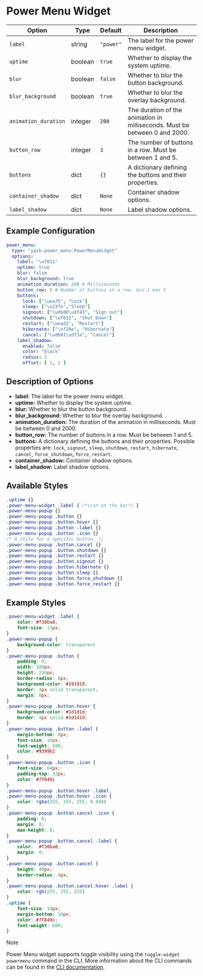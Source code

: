# Power Menu Widget

| Option              | Type    | Default     | Description                                                                 |
|---------------------|---------|-------------|-----------------------------------------------------------------------------|
| `label`             | string  | `"power"`   | The label for the power menu widget.                                        |
| `uptime`            | boolean | `true`      | Whether to display the system uptime.                                       |
| `blur`              | boolean | `false`     | Whether to blur the button background.                                      |
| `blur_background`   | boolean | `true`      | Whether to blur the overlay background.                                     |
| `animation_duration`| integer | `200`       | The duration of the animation in milliseconds. Must be between 0 and 2000.  |
| `button_row`        | integer | `3`         | The number of buttons in a row. Must be between 1 and 5.                    |
| `buttons`           | dict    | `{}`        | A dictionary defining the buttons and their properties.                     |
| `container_shadow`   | dict   | `None`                  | Container shadow options.                       |
| `label_shadow`         | dict   | `None`                  | Label shadow options.                 |

## Example Configuration

```yaml
power_menu:
  type: "yasb.power_menu.PowerMenuWidget"
  options:
    label: "\uf011"
    uptime: true
    blur: false
    blur_background: true
    animation_duration: 200 # Milliseconds
    button_row: 5 # Number of buttons in a row, min 1 max 5
    buttons:
      lock: ["\uea75", "Lock"]
      sleep: ["\u23fe","Sleep"]
      signout: ["\udb80\udf43", "Sign out"]
      shutdown: ["\uf011", "Shut Down"]
      restart: ["\uead2", "Restart"]
      hibernate: ["\uf28e", "Hibernate"]
      cancel: ["\udb81\udf3a", "Cancel"]
    label_shadow:
      enabled: false
      color: "black"
      radius: 3
      offset: [ 1, 1 ]
```

## Description of Options
- **label:** The label for the power menu widget.
- **uptime:** Whether to display the system uptime.
- **blur:** Whether to blur the button background.
- **blur_background:** Whether to blur the overlay background.
- **animation_duration:** The duration of the animation in milliseconds. Must be between 0 and 2000.
- **button_row:** The number of buttons in a row. Must be between 1 and 5.
- **buttons:** A dictionary defining the buttons and their properties. Possible properties are: `lock`, `signout`, `sleep`, `shutdown`, `restart`, `hibernate`, `cancel`, `force_shutdown`, `force_restart`.
- **container_shadow:** Container shadow options.
- **label_shadow:** Label shadow options.

## Available Styles
```css
.uptime {}
.power-menu-widget .label { /*icon on the bar*/ }
.power-menu-popup {}
.power-menu-popup .button {}
.power-menu-popup .button.hover {}
.power-menu-popup .button .label {}
.power-menu-popup .button .icon {}
/* A style for a specific button. */
.power-menu-popup .button.cancel {}
.power-menu-popup .button.shutdown {}
.power-menu-popup .button.restart {}
.power-menu-popup .button.signout {}
.power-menu-popup .button.hibernate {}
.power-menu-popup .button.sleep {}
.power-menu-popup .button.force_shutdown {}
.power-menu-popup .button.force_restart {}

```
## Example Styles
```css
.power-menu-widget .label {
    color: #f38ba8;
    font-size: 13px;
}
.power-menu-popup {
    background-color: transparent
}
.power-menu-popup .button {
    padding: 0;
    width: 180px;
    height: 230px;
    border-radius: 8px;
    background-color: #191919;
    border: 4px solid transparent;
    margin: 0px;
}
.power-menu-popup .button.hover {
    background-color: #1d1d1d;
    border: 4px solid #1d1d1d;
}
.power-menu-popup .button .label {
    margin-bottom: 8px;
    font-size: 16px;
    font-weight: 500;
    color: #9399b2
}
.power-menu-popup .button .icon {
    font-size: 64px;
    padding-top: 32px;
    color: #7f849c
}
.power-menu-popup .button.hover .label,
.power-menu-popup .button.hover .icon {
    color: rgba(255, 255, 255, 0.808)
}
.power-menu-popup .button.cancel .icon {
    padding: 0;
    margin: 0;
    max-height: 0;
}
.power-menu-popup .button.cancel .label {
    color:  #f38ba8;
    margin: 0;
}
.power-menu-popup .button.cancel {
    height: 40px;
    border-radius: 4px;
}
.power-menu-popup .button.cancel.hover .label {
    color: rgb(255, 255, 255)
}
.uptime {
    font-size: 14px;
    margin-bottom: 10px;
    color: #7f849c;
    font-weight: 600;
}
```

> [!NOTE]
> Power Menu widget supports toggle visibility using the `toggle-widget powermenu` command in the CLI. More information about the CLI commands can be found in the [CLI documentation](https://github.com/amnweb/yasb/wiki/CLI#toggle-widget-visibility).